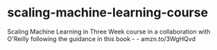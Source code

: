 # scaling-machine-learning-course
Scaling Machine Learning in Three Week course in a collaboration with O'Reilly following the guidance in this book - -  amzn.to/3WgHQvd
